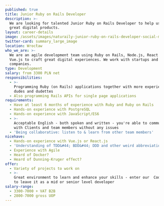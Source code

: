 ```yaml
---
published: true
title: Junior Ruby on Rails Developer
description: >-
  We are looking for talented Junior Ruby on Rails Developer to help us build
  great digital products.
layout: career-details
image: /assets/images/naturaily-junior-ruby-on-rails-developer-social-media.png
twitter-card: summary_large_image
location: Wrocław
who_we_are: >-
  We are an agile development team using Ruby on Rails, Node.js, React.js, and
  Vue.js to craft great digital experiences. We work with startups and grown-up
  companies.
type: Development
salary: from 3300 PLN net
responsibilities:
  - >-
    Programming Ruby (on Rails) applications together with more experienced
    dudes and dudettes
  - Also programming Rails APIs for single page applications
requirements:
  - Have at least 6 months of experience with Ruby and Ruby on Rails
  - Hands-on experience with PostgreSQL
  - Hands-on experience with JavaScript/ES6
  - >-
    Acceptable English - both spoken and written - you're able to communicate
    with Clients and team members without any issues
  - 'Being collaborative: listen to & learn from other team members'
nicehave:
  - Hands-on experience with Vue.js or React.js
  - 'Understanding of TDD&#44; BDD&#44; DDD and other weird abbreviations'
  - Experience with Agile
  - Heard of Docker?
  - Heard of Dunning-Kruger effect?
offer:
  - Variety of projects to work on
  - >-
    Great environment to learn and enhance your skills - enter our  Codemaggedon
    to leave it as a mid or senior level developer
salary-range:
  - 3300-7000 + VAT B2B
  - 2800-7000 gross UOP
---
```


